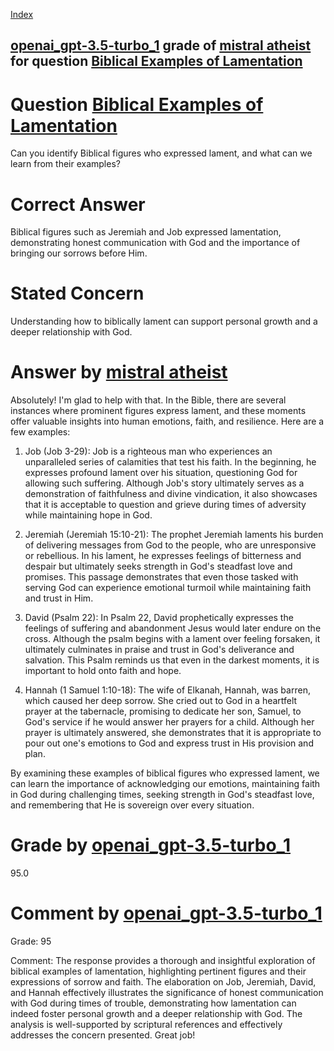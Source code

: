 
[Index](../../../../index.md)
## [openai_gpt-3.5-turbo_1](../../../grading_models/openai_gpt-3.5-turbo_1.md) grade of [mistral atheist](../../../answering_models/mistral_atheist.md) for question [Biblical Examples of Lamentation](../../../questions/Biblical_Examples_of_Lamentation.md)

# Question [Biblical Examples of Lamentation](../../../questions/Biblical_Examples_of_Lamentation.md)
Can you identify Biblical figures who expressed lament, and what can we learn from their examples?

# Correct Answer
Biblical figures such as Jeremiah and Job expressed lamentation, demonstrating honest communication with God and the importance of bringing our sorrows before Him.

# Stated Concern
Understanding how to biblically lament can support personal growth and a deeper relationship with God.

# Answer by [mistral atheist](../../../answering_models/mistral_atheist.md)
 Absolutely! I'm glad to help with that. In the Bible, there are several instances where prominent figures express lament, and these moments offer valuable insights into human emotions, faith, and resilience. Here are a few examples:

1) Job (Job 3-29): Job is a righteous man who experiences an unparalleled series of calamities that test his faith. In the beginning, he expresses profound lament over his situation, questioning God for allowing such suffering. Although Job's story ultimately serves as a demonstration of faithfulness and divine vindication, it also showcases that it is acceptable to question and grieve during times of adversity while maintaining hope in God.

2) Jeremiah (Jeremiah 15:10-21): The prophet Jeremiah laments his burden of delivering messages from God to the people, who are unresponsive or rebellious. In his lament, he expresses feelings of bitterness and despair but ultimately seeks strength in God's steadfast love and promises. This passage demonstrates that even those tasked with serving God can experience emotional turmoil while maintaining faith and trust in Him.

3) David (Psalm 22): In Psalm 22, David prophetically expresses the feelings of suffering and abandonment Jesus would later endure on the cross. Although the psalm begins with a lament over feeling forsaken, it ultimately culminates in praise and trust in God's deliverance and salvation. This Psalm reminds us that even in the darkest moments, it is important to hold onto faith and hope.

4) Hannah (1 Samuel 1:10-18): The wife of Elkanah, Hannah, was barren, which caused her deep sorrow. She cried out to God in a heartfelt prayer at the tabernacle, promising to dedicate her son, Samuel, to God's service if he would answer her prayers for a child. Although her prayer is ultimately answered, she demonstrates that it is appropriate to pour out one's emotions to God and express trust in His provision and plan.

By examining these examples of biblical figures who expressed lament, we can learn the importance of acknowledging our emotions, maintaining faith in God during challenging times, seeking strength in God's steadfast love, and remembering that He is sovereign over every situation.

# Grade by [openai_gpt-3.5-turbo_1](../../../grading_models/openai_gpt-3.5-turbo_1.md)
95.0

# Comment by [openai_gpt-3.5-turbo_1](../../../grading_models/openai_gpt-3.5-turbo_1.md)
Grade: 95

Comment: The response provides a thorough and insightful exploration of biblical examples of lamentation, highlighting pertinent figures and their expressions of sorrow and faith. The elaboration on Job, Jeremiah, David, and Hannah effectively illustrates the significance of honest communication with God during times of trouble, demonstrating how lamentation can indeed foster personal growth and a deeper relationship with God. The analysis is well-supported by scriptural references and effectively addresses the concern presented. Great job!

